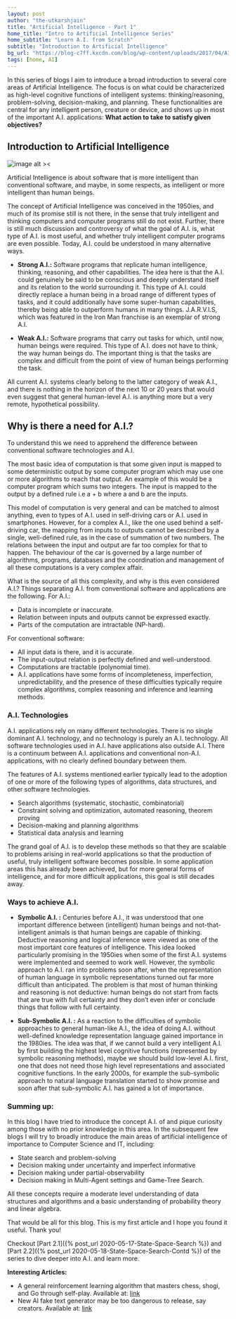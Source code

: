 ```yaml
---
layout: post
author: "the-utkarshjain"
title: "Artificial Intelligence - Part 1"
home_title: "Intro to Artificial Intelligence Series"
home_subtitle: "Learn A.I. from Scratch"
subtitle: "Introduction to Artificial Intelligence"
bg_url: "https://blog-c7ff.kxcdn.com/blog/wp-content/uploads/2017/04/AI_blog.jpg"
tags: [home, AI]
---
```


In this series of blogs I aim to introduce a broad introduction to several core areas of Artificial Intelligence. The focus is on what could be characterized as high-level cognitive functions of intelligent systems: thinking/reasoning, problem-solving, decision-making, and planning. These functionalities are central for any intelligent person, creature or device, and shows up in most of the important A.I. applications: **What action to take to satisfy given objectives?**

## Introduction to Artificial Intelligence

![image alt ><](https://user-images.githubusercontent.com/21988675/82156264-c3c25d00-9897-11ea-92a6-16ba81944fb0.png)

Artificial Intelligence is about software that is more intelligent than conventional software, and maybe, in some respects, as intelligent or more intelligent than human beings.

The concept of Artificial Intelligence was conceived in the 1950ies, and much of its promise still is not there, in the sense that truly intelligent and thinking computers and computer programs still do not exist. Further, there is still much discussion and controversy of what the goal of A.I. is, what type of A.I. is most useful, and whether truly intelligent computer programs are even possible. Today, A.I. could be understood in many alternative ways.

* **Strong A.I.:** Software programs that replicate human intelligence, thinking, reasoning, and other capabilities. The idea here is that the A.I. could genuinely be said to be conscious and deeply understand itself and its relation to the world surrounding it. This type of A.I. could directly replace a human being in a broad range of different types of tasks, and it could additionally have some super-human capabilities, thereby being able to outperform humans in many things. J.A.R.V.I.S, which was featured in the Iron Man franchise is an exemplar of strong A.I.

* **Weak A.I.:** Software programs that carry out tasks for which, until now, human beings were required. This type of A.I. does not have to think, the way human beings do. The important thing is that the tasks are complex and difficult from the point of view of human beings performing the task.

All current A.I. systems clearly belong to the latter category of weak A.I., and there is nothing in the horizon of the next 10 or 20 years that would even suggest that general human-level A.I. is anything more but a very remote, hypothetical possibility.

## Why is there a need for A.I.?

To understand this we need to apprehend the difference between conventional software technologies and A.I.

The most basic idea of computation is that some given input is mapped to some deterministic output by some computer program which may use one or more algorithms to reach that output. An example of this would be a computer program which sums two integers. The input is mapped to the output by a defined rule i.e a + b where a and b are the inputs.

This model of computation is very general and can be matched to almost anything, even to types of A.I. used in self-driving cars or A.I. used in smartphones. However, for a complex A.I., like the one used behind a self-driving  car, the mapping from inputs to outputs cannot be described by a single, well-defined rule, as in the case of summation of two numbers. The relations between the input and output are far too complex for that to happen. The behaviour of the car is governed by a large number of algorithms, programs, databases and the coordination and management of all these computations is a very complex affair.

What is the source of all this complexity, and why is this even considered A.I.?
Things separating A.I. from conventional software and applications are the following. For A.I.:

* Data is incomplete or inaccurate.
* Relation between inputs and outputs cannot be expressed exactly.
* Parts of the computation are intractable (NP-hard).

For conventional software:

* All input data is there, and it is accurate.
* The input-output relation is perfectly defined and well-understood.
* Computations are tractable (polynomial time).
* A.I. applications have some forms of incompleteness, imperfection, unpredictability, and the presence of these difficulties typically require complex algorithms, complex reasoning and inference and learning methods.

### A.I. Technologies

A.I. applications rely on many different technologies. There is no single dominant A.I. technology, and no technology is purely an A.I. technology. All software technologies used in A.I. have applications also outside A.I. There is a continuum between A.I. applications and conventional non-A.I. applications, with no clearly defined boundary between them.

The features of A.I. systems mentioned earlier typically lead to the adoption of one or more of the following types of algorithms, data structures, and other software technologies.

* Search algorithms (systematic, stochastic, combinatorial)
* Constraint solving and optimization, automated reasoning, theorem proving
* Decision-making and planning algorithms
* Statistical data analysis and learning
  
The grand goal of A.I. is to develop these methods so that they are scalable to problems arising in real-world applications so that the production of useful, truly intelligent software becomes possible. In some application areas this has already been achieved, but for more general forms of intelligence, and for more difficult applications, this goal is still decades away.

### Ways to achieve A.I.

* **Symbolic A.I. :** Centuries before A.I., it was understood that one important difference between (intelligent) human beings and not-that-intelligent animals is that human beings are capable of thinking. Deductive reasoning and logical inference were viewed as one of the most important core features of intelligence. This idea looked particularly promising in the 1950ies when some of the first A.I. systems were implemented and seemed to work well. However, the symbolic approach to A.I. ran into problems soon after, when the representation of human language in symbolic representations turned out far more difficult than anticipated. The problem is that most of human thinking and reasoning is not deductive: human beings do not start from facts that are true with full certainty and they don’t even infer or conclude things that follow with full certainty.

* **Sub-Symbolic A.I. :**
As a reaction to the difficulties of symbolic approaches to general human-like A.I., the idea of doing A.I. without well-defined knowledge representation language gained importance in the 1980ies. The idea was that, if we cannot build a very intelligent A.I. by first building the highest level cognitive functions (represented by symbolic reasoning methods), maybe we should build low-level A.I. first, one that does not need those high level representations and associated cognitive functions.
In the early 2000s, for example the sub-symbolic approach to natural language translation started to show promise and soon after that sub-symbolic A.I. has gained a lot of importance.

### Summing up:

In this blog I have tried to introduce the concept A.I. of and pique curiosity among those with no prior knowledge in this area. In the subsequent few blogs I will try to broadly introduce the main areas of artificial intelligence of importance to Computer Science and IT, including:

* State search and problem-solving
* Decision making under uncertainty and imperfect informative
* Decision making under partial-observability
* Decision making in Multi-Agent settings and Game-Tree Search.

All these concepts require a moderate level understanding of data structures and algorithms and a basic understanding of probability theory and linear algebra.

That would be all for this blog. This is my first article and I hope you found it useful. Thank you!

Checkout [Part 2.1]({% post_url 2020-05-17-State-Space-Search %}) and [Part 2.2]({% post_url 2020-05-18-State-Space-Search-Contd %}) of the series to dive deeper into A.I. and learn more.

**Interesting Articles:**

* A general reinforcement learning algorithm that masters chess, shogi, and Go through self-play. Available at: [link](https://science.sciencemag.org/content/362/6419/1140)
* New AI fake text generator may be too dangerous to release, say creators. Available at: [link](https://www.theguardian.com/technology/2019/feb/14/elon-musk-backed-ai-writes-convincing-news-fiction)
